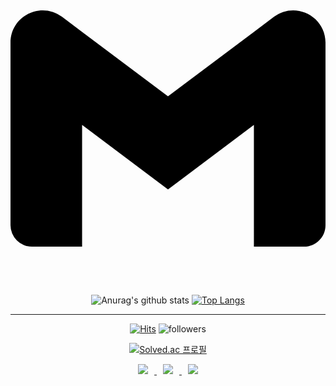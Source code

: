 
<svg role="img" viewBox="0 0 24 24" xmlns="http://www.w3.org/2000/svg"><path d="M24 5.457v13.909c0 .904-.732 1.636-1.636 1.636h-3.819V11.73L12 16.64l-6.545-4.91v9.273H1.636A1.636 1.636 0 0 1 0 19.366V5.457c0-2.023 2.309-3.178 3.927-1.964L5.455 4.64 12 9.548l6.545-4.91 1.528-1.145C21.69 2.28 24 3.434 24 5.457z"/></svg>

 <div align=center> 
 
 ![Anurag's github stats](https://github-readme-stats.vercel.app/api?username=meenyweeny&show_icons=true&theme=radical) [![Top Langs](https://github-readme-stats.vercel.app/api/top-langs/?username=meenyweeny&layout=compact&theme=dracula)](https://github.com/meenyweeny)
 <hr>
 
 [![Hits](https://hits.seeyoufarm.com/api/count/incr/badge.svg?url=https%3A%2F%2Fgithub.com%2Fmeenyweeny%2Fhit-counter&count_bg=%23000000&title_bg=%23B2B2B2&icon=&icon_color=%23E7E7E7&title=hits&edge_flat=true)](https://hits.seeyoufarm.com) ![followers](https://img.shields.io/github/followers/meenyweeny?style=social)
 
[![Solved.ac
프로필](http://mazassumnida.wtf/api/generate_badge?boj={meenyweeny})](https://solved.ac/{meenyweeny})

 
 </hr>
 
 <a href="https://meenyweeny.tistory.com/"> <img src="http://img.shields.io/badge/-Tech%20Blog-655ced?style=flat&logo=github&link=https://meenyweeny.tistory.com/" style="height : auto; margin-left : 10px; margin-right : 10px;"/> </a> <a href="https://instagram.com/meenyweeny"> <img src="http://img.shields.io/badge/-Instagram-black?style=flat&logo=Instagram&link=https://instagram.com/meenyweeny/" style="height : auto; margin-left : 10px; margin-right : 10px;"/> </a> <a href="mailto:kmeye0419@gmail.com"> <img src="https://img.shields.io/badge/Gmail-d14836?style=flat-square&logo=Gmail&logoColor=white&link=mailto:kmeye0419@gmail.com" style="height : auto; margin-left : 10px; margin-right : 10px;"/> </a> </div>
